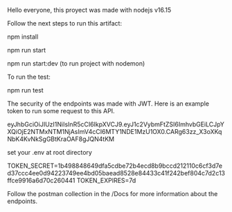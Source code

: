 Hello everyone, this proyect was made with nodejs v16.15

Follow the next steps to run this artifact:

npm install

npm run start

npm run start:dev (to run project with nodemon)

To run the test:

npm run test

The security of the endpoints was made with JWT.
Here is an example token to run some request to this API.

eyJhbGciOiJIUzI1NiIsInR5cCI6IkpXVCJ9.eyJ1c2VybmFtZSI6ImhvbGEiLCJpYXQiOjE2NTMxNTM1NjAsImV4cCI6MTY1NDE1MzU1OX0.CARg63zz_X3oXKqNbK4KvNkSgGBtKraOAF8gJQN4tKM

set your .env at root directory

TOKEN_SECRET=1b498848649dfa5cdbe72b4ecd8b9bccd212110c6cf3d7ed37ccc4ee0d94223749ee4bd05baead8528e84433c41f242bef804c7d2c13ffce9916a6d70c260441
TOKEN_EXPIRES=7d

Follow the postman collection in the /Docs for more information about the endpoints.